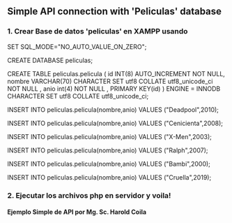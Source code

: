 ## Simple API connection with 'Peliculas' database
### 1. Crear Base de datos 'peliculas' en XAMPP usando
SET SQL_MODE="NO_AUTO_VALUE_ON_ZERO";

CREATE DATABASE peliculas;

CREATE TABLE peliculas.pelicula (
  id INT(8) AUTO_INCREMENT NOT NULL,
  nombre VARCHAR(70) CHARACTER SET utf8 COLLATE utf8_unicode_ci NOT NULL ,
  anio int(4) NOT NULL ,
  PRIMARY KEY(id)
) ENGINE = INNODB CHARACTER SET utf8 COLLATE utf8_unicode_ci;

INSERT INTO peliculas.pelicula(nombre,anio) VALUES ("Deadpool",2010);

INSERT INTO peliculas.pelicula(nombre,anio) VALUES ("Cenicienta",2008);

INSERT INTO peliculas.pelicula(nombre,anio) VALUES ("X-Men",2003);

INSERT INTO peliculas.pelicula(nombre,anio) VALUES ("Ralph",2007);

INSERT INTO peliculas.pelicula(nombre,anio) VALUES ("Bambi",2000);

INSERT INTO peliculas.pelicula(nombre,anio) VALUES ("Cruella",2019);

### 2. Ejecutar los archivos php en servidor y voila!

#### Ejemplo Simple de API por Mg. Sc. Harold Coila
